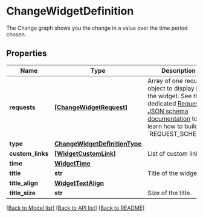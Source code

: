 # ChangeWidgetDefinition

The Change graph shows you the change in a value over the time period chosen.

## Properties

| Name             | Type                                                            | Description                                                                                                                                                                                                                         | Notes      |
| ---------------- | --------------------------------------------------------------- | ----------------------------------------------------------------------------------------------------------------------------------------------------------------------------------------------------------------------------------- | ---------- |
| **requests**     | [**[ChangeWidgetRequest]**](ChangeWidgetRequest.md)             | Array of one request object to display in the widget. See the dedicated [Request JSON schema documentation](https://docs.datadoghq.com/dashboards/graphing_json/request_json) to learn how to build the &#x60;REQUEST_SCHEMA&#x60;. |
| **type**         | [**ChangeWidgetDefinitionType**](ChangeWidgetDefinitionType.md) |                                                                                                                                                                                                                                     |
| **custom_links** | [**[WidgetCustomLink]**](WidgetCustomLink.md)                   | List of custom links.                                                                                                                                                                                                               | [optional] |
| **time**         | [**WidgetTime**](WidgetTime.md)                                 |                                                                                                                                                                                                                                     | [optional] |
| **title**        | **str**                                                         | Title of the widget.                                                                                                                                                                                                                | [optional] |
| **title_align**  | [**WidgetTextAlign**](WidgetTextAlign.md)                       |                                                                                                                                                                                                                                     | [optional] |
| **title_size**   | **str**                                                         | Size of the title.                                                                                                                                                                                                                  | [optional] |

[[Back to Model list]](README.md#documentation-for-models) [[Back to API list]](README.md#documentation-for-api-endpoints) [[Back to README]](README.md)
